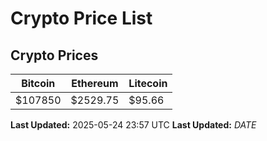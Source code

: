 # Crypto Price List

## Crypto Prices
| Bitcoin | Ethereum | Litecoin |
| ------- | -------- | -------- |
| $107850 | $2529.75 | $95.66 |
**Last Updated:** 2025-05-24 23:57 UTC
**Last Updated:** $DATE$
